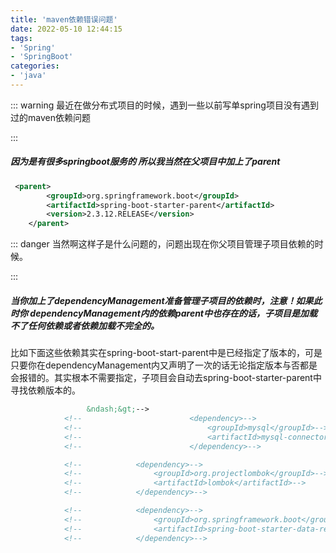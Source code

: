 ```yaml
---
title: 'maven依赖错误问题'
date: 2022-05-10 12:44:15
tags:
- 'Spring'
- 'SpringBoot'
categories:
- 'java'
---
```


::: warning 最近在做分布式项目的时候，遇到一些以前写单spring项目没有遇到过的maven依赖问题

:::

<!-- more -->

##### 因为是有很多springboot服务的 所以我当然在父项目中加上了parent

```xml
 <parent>
        <groupId>org.springframework.boot</groupId>
        <artifactId>spring-boot-starter-parent</artifactId>
        <version>2.3.12.RELEASE</version>
    </parent>

```

::: danger 当然啊这样子是什么问题的，问题出现在你父项目管理子项目依赖的时候。  

:::

##### 当你加上了dependencyManagement准备管理子项目的依赖时，注意！如果此时你 dependencyManagement内的依赖parent中也存在的话，子项目是加载不了任何依赖或者依赖加载不完全的。

比如下面这些依赖其实在spring-boot-start-parent中是已经指定了版本的，可是只要你在dependencyManagement内又声明了一次的话无论指定版本与否都是会报错的。其实根本不需要指定，子项目会自动去spring-boot-starter-parent中寻找依赖版本的。

```xml
                 &ndash;&gt;-->
            <!--                        <dependency>-->
            <!--                            <groupId>mysql</groupId>-->
            <!--                            <artifactId>mysql-connector-java</artifactId>-->
            <!--                        </dependency>-->

            <!--            <dependency>-->
            <!--                <groupId>org.projectlombok</groupId>-->
            <!--                <artifactId>lombok</artifactId>-->
            <!--            </dependency>-->

            <!--            <dependency>-->
            <!--                <groupId>org.springframework.boot</groupId>-->
            <!--                <artifactId>spring-boot-starter-data-redis</artifactId>-->
            <!--            </dependency>-->

```


